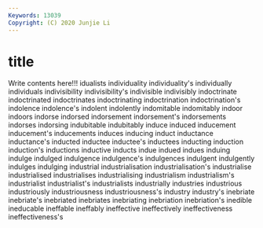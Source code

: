 ```yaml
---
Keywords: 13039
Copyright: (C) 2020 Junjie Li
---
```


# title

Write contents here!!!
idualists
individuality 
individuality's 
individually 
individuals 
indivisibility 
indivisibility's 
indivisible 
indivisibly 
indoctrinate 
indoctrinated
indoctrinates 
indoctrinating 
indoctrination 
indoctrination's 
indolence 
indolence's 
indolent 
indolently 
indomitable 
indomitably
indoor 
indoors 
indorse 
indorsed 
indorsement 
indorsement's 
indorsements 
indorses 
indorsing 
indubitable
indubitably 
induce 
induced 
inducement 
inducement's 
inducements 
induces 
inducing 
induct 
inductance
inductance's 
inducted 
inductee 
inductee's 
inductees 
inducting 
induction 
induction's 
inductions 
inductive
inducts 
indue 
indued 
indues 
induing 
indulge 
indulged 
indulgence 
indulgence's 
indulgences
indulgent 
indulgently 
indulges 
indulging 
industrial 
industrialisation 
industrialisation's 
industrialise 
industrialised 
industrialises
industrialising 
industrialism 
industrialism's 
industrialist 
industrialist's 
industrialists 
industrially 
industries 
industrious 
industriously
industriousness 
industriousness's 
industry 
industry's 
inebriate 
inebriate's 
inebriated 
inebriates 
inebriating 
inebriation
inebriation's 
inedible 
ineducable 
ineffable 
ineffably 
ineffective 
ineffectively 
ineffectiveness 
ineffectiveness's 
